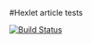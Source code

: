 #Hexlet article tests

[![Build Status](https://travis-ci.com/Romez/hexlet-test-article.svg?branch=master)](https://travis-ci.com/Romez/hexlet-test-article)
